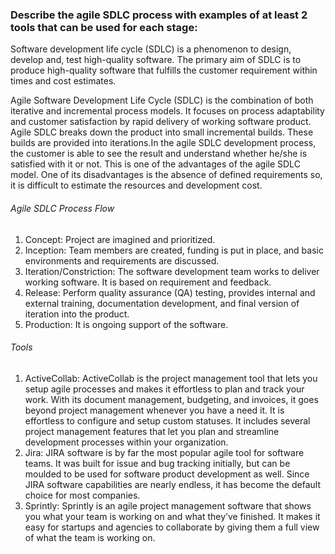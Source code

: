 ### Describe the agile SDLC process with examples of at least 2 tools that can be used for each stage:

Software development life cycle (SDLC) is a phenomenon to design, develop and, test high-quality software. The primary aim of SDLC is to produce high-quality software that fulfills the customer requirement within times and cost estimates.

Agile Software Development Life Cycle (SDLC) is the combination of both iterative and incremental process models. It focuses on process adaptability and customer satisfaction by rapid delivery of working software product. Agile SDLC breaks down the product into small incremental builds. These builds are provided into iterations.In the agile SDLC development process, the customer is able to see the result and understand whether he/she is satisfied with it or not. This is one of the advantages of the agile SDLC model. One of its disadvantages is the absence of defined requirements so, it is difficult to estimate the resources and development cost.

###### Agile SDLC Process Flow
1. Concept: Project are imagined and prioritized.
2. Inception: Team members are created, funding is put in place, and basic environments and requirements are discussed.
3. Iteration/Constriction: The software development team works to deliver working software. It is based on requirement and feedback.
4. Release: Perform quality assurance (QA) testing, provides internal and external training, documentation development,  and final version of iteration into the product.
5. Production: It is ongoing support of the software.

###### Tools
1. ActiveCollab: ActiveCollab is the project management tool that lets you setup agile processes and makes it effortless to plan and track your work. With its document management, budgeting, and invoices, it goes beyond project management whenever you have a need it. It is effortless to configure and setup custom statuses. It includes several project management features that let you plan and streamline development processes within your organization.
2. Jira: JIRA software is by far the most popular agile tool for software teams. It was built for issue and bug tracking initially, but can be moulded to be used for software product development as well. Since JIRA software capabilities are nearly endless, it has become the default choice for most companies.
3. Sprintly: Sprintly is an agile project management software that shows you what your team is working on and what they’ve finished. It makes it easy for startups and agencies to collaborate by giving them a full view of what the team is working on.




